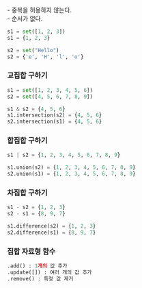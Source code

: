 <br>
- 중복을 허용하지 않는다.
<br>
- 순서가 없다.
<br>

```python
s1 = set([1, 2, 3])
s1 = {1, 2, 3}

s2 = set("Hello")
s2 = {'e', 'H', 'l', 'o'}
```

### 교집합 구하기
```python
s1 = set([1, 2, 3, 4, 5, 6])
s2 = set([4, 5, 6, 7, 8, 9])

s1 & s2 = {4, 5, 6}
s1.intersection(s2) = {4, 5, 6}
s2.intersection(s1) = {4, 5, 6}
```

### 합집합 구하기
```python
s1 | s2 = {1, 2, 3, 4, 5, 6, 7, 8, 9}

s1.union(s2) = {1, 2, 3, 4, 5, 6, 7, 8, 9}
s2.union(s1) = {1, 2, 3, 4, 5, 6, 7, 8, 9}
```

### 차집합 구하기
```python
s1 - s2 = {1, 2, 3}
s2 - s1 = {8, 9, 7}

s1.difference(s2) = {1, 2, 3}
s2.difference(s1) = {8, 9, 7}
```

### 집합 자료형 함수
```python
.add() : 1개의 값 추가
.update([]) : 여러 개의 값 추가
.remove() : 특정 값 제거
```


